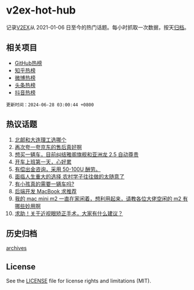 # v2ex-hot-hub

 记录[V2EX](https://www.v2ex.com/)从 2021-01-06 日至今的热门话题。每小时抓取一次数据，按天[归档](archives)。
 
 ## 相关项目

- [GitHub热榜](https://github.com/it985/github-hot-hub)
- [知乎热榜](https://github.com/it985/zhihu-hot-hub)
- [微博热榜](https://github.com/it985/weibo-hot-hub)
- [头条热榜](https://github.com/it985/toutiao-hot-hub)
- [抖音热榜](https://github.com/it985/douyin-hot-hub)


 `更新时间：2024-06-28 03:00:44 +0800`

## 热议话题

1. [北邮和大连理工选哪个](https://www.v2ex.com/t/1053050)
1. [再次夸一夸京东的售后真好啊](https://www.v2ex.com/t/1052959)
1. [想买一辆车，目前纠结雅阁旗舰和亚洲龙 2.5 自动尊贵](https://www.v2ex.com/t/1052995)
1. [开车上班第一天，心好累](https://www.v2ex.com/t/1052962)
1. [有偿出金咨询，采用 50-100U 酬劳。](https://www.v2ex.com/t/1053097)
1. [面临人生重大的选择 农村学子往往做的太随意了](https://www.v2ex.com/t/1053075)
1. [有小孩真的需要一辆车吗?](https://www.v2ex.com/t/1053120)
1. [后端开发 MacBook 求推荐](https://www.v2ex.com/t/1052977)
1. [我的 mac mini m2 一直在家闲着，想利用起来，请教各位大佬空闲的 m2 有哪些妙用啊](https://www.v2ex.com/t/1052951)
1. [求助！关于近视眼矫正手术，大家有什么建议？](https://www.v2ex.com/t/1052970)

## 历史归档

[archives](archives)

## License

See the [LICENSE](LICENSE) file for license rights and limitations (MIT).
